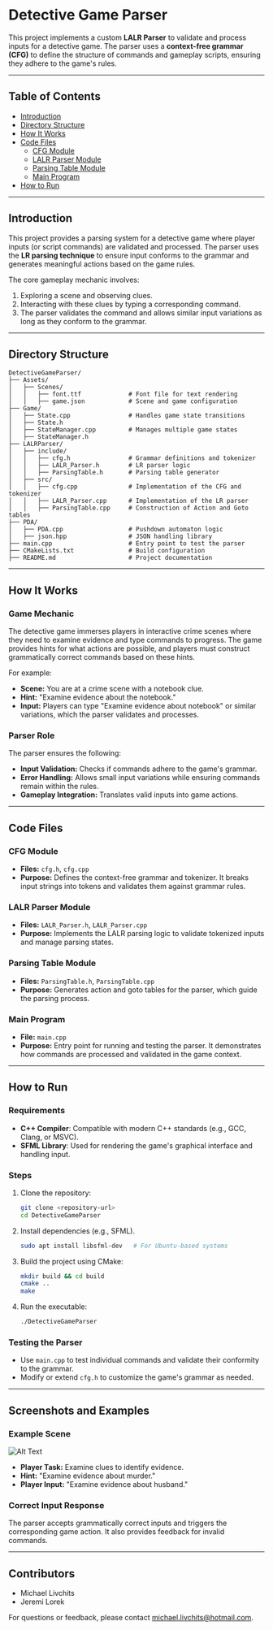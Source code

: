 # **Detective Game Parser**

This project implements a custom **LALR Parser** to validate and process inputs for a detective game. The parser uses a **context-free grammar (CFG)** to define the structure of commands and gameplay scripts, ensuring they adhere to the game's rules.

---

## **Table of Contents**

- [Introduction](#introduction)
- [Directory Structure](#directory-structure)
- [How It Works](#how-it-works)
- [Code Files](#code-files)
    - [CFG Module](#cfg-module)
    - [LALR Parser Module](#lalr-parser-module)
    - [Parsing Table Module](#parsing-table-module)
    - [Main Program](#main-program)
- [How to Run](#how-to-run)

---

## **Introduction**

This project provides a parsing system for a detective game where player inputs (or script commands) are validated and processed. The parser uses the **LR parsing technique** to ensure input conforms to the grammar and generates meaningful actions based on the game rules.

The core gameplay mechanic involves:
1. Exploring a scene and observing clues.
2. Interacting with these clues by typing a corresponding command.
3. The parser validates the command and allows similar input variations as long as they conform to the grammar.

---

## **Directory Structure**

```plaintext
DetectiveGameParser/
├── Assets/
│   ├── Scenes/
│   │   ├── font.ttf             # Font file for text rendering
│   │   ├── game.json            # Scene and game configuration
├── Game/
│   ├── State.cpp                # Handles game state transitions
│   ├── State.h
│   ├── StateManager.cpp         # Manages multiple game states
│   ├── StateManager.h
├── LALRParser/
│   ├── include/
│   │   ├── cfg.h                # Grammar definitions and tokenizer
│   │   ├── LALR_Parser.h        # LR parser logic
│   │   ├── ParsingTable.h       # Parsing table generator
│   ├── src/
│   │   ├── cfg.cpp              # Implementation of the CFG and tokenizer
│   │   ├── LALR_Parser.cpp      # Implementation of the LR parser
│   │   ├── ParsingTable.cpp     # Construction of Action and Goto tables
├── PDA/
│   ├── PDA.cpp                  # Pushdown automaton logic
│   ├── json.hpp                 # JSON handling library
├── main.cpp                     # Entry point to test the parser
├── CMakeLists.txt               # Build configuration
├── README.md                    # Project documentation
```

---

## **How It Works**

### **Game Mechanic**

The detective game immerses players in interactive crime scenes where they need to examine evidence and type commands to progress. The game provides hints for what actions are possible, and players must construct grammatically correct commands based on these hints.

For example:
- **Scene:** You are at a crime scene with a notebook clue.
- **Hint:** "Examine evidence about the notebook."
- **Input:** Players can type "Examine evidence about notebook" or similar variations, which the parser validates and processes.

### **Parser Role**
The parser ensures the following:
- **Input Validation:** Checks if commands adhere to the game's grammar.
- **Error Handling:** Allows small input variations while ensuring commands remain within the rules.
- **Gameplay Integration:** Translates valid inputs into game actions.

---

## **Code Files**

### **CFG Module**
- **Files:** `cfg.h`, `cfg.cpp`
- **Purpose:** Defines the context-free grammar and tokenizer. It breaks input strings into tokens and validates them against grammar rules.

### **LALR Parser Module**
- **Files:** `LALR_Parser.h`, `LALR_Parser.cpp`
- **Purpose:** Implements the LALR parsing logic to validate tokenized inputs and manage parsing states.

### **Parsing Table Module**
- **Files:** `ParsingTable.h`, `ParsingTable.cpp`
- **Purpose:** Generates action and goto tables for the parser, which guide the parsing process.

### **Main Program**
- **File:** `main.cpp`
- **Purpose:** Entry point for running and testing the parser. It demonstrates how commands are processed and validated in the game context.

---

## **How to Run**

### **Requirements**
- **C++ Compiler**: Compatible with modern C++ standards (e.g., GCC, Clang, or MSVC).
- **SFML Library**: Used for rendering the game's graphical interface and handling input.

### **Steps**
1. Clone the repository:
   ```bash
   git clone <repository-url>
   cd DetectiveGameParser
   ```

2. Install dependencies (e.g., SFML).
   ```bash
   sudo apt install libsfml-dev   # For Ubuntu-based systems
   ```

3. Build the project using CMake:
   ```bash
   mkdir build && cd build
   cmake ..
   make
   ```

4. Run the executable:
   ```bash
   ./DetectiveGameParser
   ```

### **Testing the Parser**
- Use `main.cpp` to test individual commands and validate their conformity to the grammar.
- Modify or extend `cfg.h` to customize the game's grammar as needed.

---

## **Screenshots and Examples**

### **Example Scene**
![Alt Text](Assets/house.jpg)
- **Player Task:** Examine clues to identify evidence.
- **Hint:** "Examine evidence about murder."
- **Player Input:** "Examine evidence about husband."

### **Correct Input Response**
The parser accepts grammatically correct inputs and triggers the corresponding game action. It also provides feedback for invalid commands.

---


## **Contributors**
- Michael Livchits
- Jeremi Lorek

For questions or feedback, please contact michael.livchits@hotmail.com.

